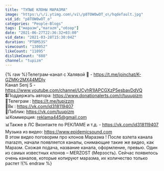 ```yaml
---
title: "ТУПЫЕ КЛОНЫ МАРАЗМА"
image: "https:\/\/i.ytimg.com\/vi\/p8TOW0wOT_o\/hqdefault.jpg"
vid_id: "p8TOW0wOT_o"
categories: "People-Blogs"
tags: ["маразм","marazm","обзор"]
date: "2021-06-27T22:36:32+03:00"
vid_date: "2021-03-28T15:30:04Z"
duration: "PT8M53S"
viewcount: "130052"
likeCount: "11095"
dislikeCount: "688"
channel: "tupizm"
---
```

{% raw %}Телеграм-канал с Халявой 🎁 - <a rel="nofollow" target="blank" href="https://t.me/joinchat/K-GZMKr2MX44MDIy">https://t.me/joinchat/K-GZMKr2MX44MDIy</a>  <br />Канал Senj S - <a rel="nofollow" target="blank" href="https://www.youtube.com/channel/UCyhR1IAPCGXzP5esbavDdVQ">https://www.youtube.com/channel/UCyhR1IAPCGXzP5esbavDdVQ</a> <br />💲Поддержать автора: <a rel="nofollow" target="blank" href="https://www.donationalerts.com/r/tuuupizm">https://www.donationalerts.com/r/tuuupizm</a> <br />🍒Телеграм : <a rel="nofollow" target="blank" href="https://t.me/tupizzm">https://t.me/tupizzm</a> <br />🍋Вк : <a rel="nofollow" target="blank" href="https://vk.com/id318119407">https://vk.com/id318119407</a><br />🍓Паблик: <a rel="nofollow" target="blank" href="https://vk.com/tuupizm">https://vk.com/tuupizm</a>  <br />📊Коммерция: reklama445@gmail.com <br />📊Также в ЛС Вконтакте по РЕКЛАМЕ и т.д. - <a rel="nofollow" target="blank" href="https://vk.com/id318119407">https://vk.com/id318119407</a>  <br />Музыка из видео: <a rel="nofollow" target="blank" href="https://www.epidemicsound.com">https://www.epidemicsound.com</a> <br />В этом видео поговорим про клонов Маразма ! После взлета канала marazm, начали появляется каналы, снимающие такие же видео, как Маразм. Схожая подача, название канала, оформление, превью. Один из самых известных клонов – MERZOST (Мерзость). Сейчас появилось очень каналов, которые копируют маразма, их количество только растет !{% endraw %}
